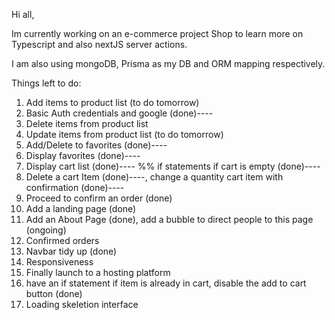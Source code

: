 Hi all, 

Im currently working on an e-commerce project Shop to learn more on Typescript and also nextJS server actions.

I am also using mongoDB, Prisma as my DB and ORM mapping respectively.

Things left to do: 
1) Add items to product list (to do tomorrow)
2) Basic Auth credentials and google (done)----
3) Delete items from product list
4) Update items from product list (to do tomorrow)
5) Add/Delete to favorites (done)----
6) Display favorites (done)----
7) Display cart list (done)---- %% if statements if cart is empty (done)----
8) Delete a cart Item (done)----, change a quantity cart item with confirmation (done)----
9) Proceed to confirm an order (done)
10) Add a landing page (done)
11) Add an About Page (done), add a bubble to direct people to this page (ongoing)
12) Confirmed orders
13) Navbar tidy up (done)
14) Responsiveness
16) Finally launch to a hosting platform
17) have an if statement if item is already in cart, disable the add to cart button (done)
18) Loading skeletion interface
